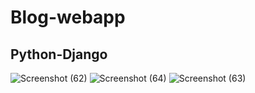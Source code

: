 # Blog-webapp
## Python-Django

![Screenshot (62)](https://user-images.githubusercontent.com/36494174/89713139-624fed00-d9b3-11ea-85c9-8f14457fa835.png)
![Screenshot (64)](https://user-images.githubusercontent.com/36494174/89713162-96c3a900-d9b3-11ea-9dd8-e63b6c014dc9.png)
![Screenshot (63)](https://user-images.githubusercontent.com/36494174/89713173-bbb81c00-d9b3-11ea-9148-4f29d235f639.png)
